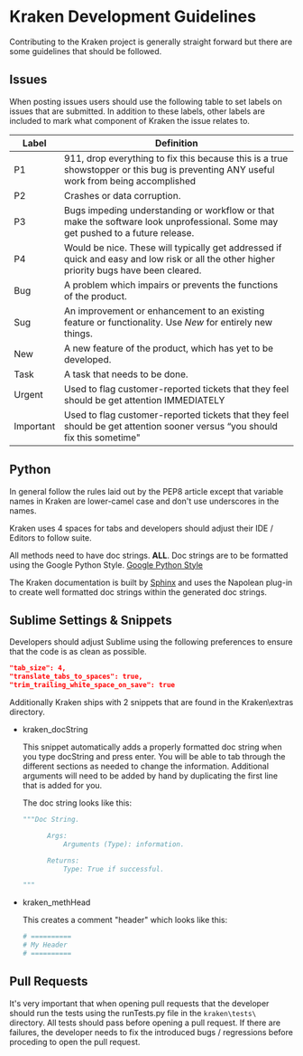 # Kraken Development Guidelines
Contributing to the Kraken project is generally straight forward but there are some guidelines that should be followed.

## Issues
When posting issues users should use the following table to set labels on issues that are submitted. In addition to these labels, other labels are included to mark what component of Kraken the issue relates to.

| Label     | Definition |
| --------- | ---------- |
| P1        | 911, drop everything to fix this because this is a true showstopper or this bug is preventing ANY useful work from being accomplished |
| P2        | Crashes or data corruption. |
| P3        | Bugs impeding understanding or workflow or that make the software look unprofessional. Some may get pushed to a future release. |
| P4        | Would be nice. These will typically get addressed if quick and easy and low risk or all the other higher priority bugs have been cleared. |
| Bug       | A problem which impairs or prevents the functions of the product.
| Sug       | An improvement or enhancement to an existing feature or functionality. Use *New* for entirely new things.
| New       | A new feature of the product, which has yet to be developed.
| Task      | A task that needs to be done.
| Urgent    | Used to flag customer-reported tickets that they feel should be get attention IMMEDIATELY
| Important | Used to flag customer-reported tickets that they feel should be get attention sooner versus “you should fix this sometime"


## Python
In general follow the rules laid out by the PEP8 article except that variable names in Kraken are lower-camel case and don't use underscores in the names.

Kraken uses 4 spaces for tabs and developers should adjust their IDE / Editors to follow suite.

All methods need to have doc strings. **ALL**. Doc strings are to be formatted using the Google Python Style.
[Google Python Style](http://google.github.io/styleguide/pyguide.html "Google Python Style")

The Kraken documentation is built by [Sphinx](http://www.sphinx-doc.org/en/stable/) and uses the Napolean plug-in to create well formatted
doc strings within the generated doc strings.

## Sublime Settings & Snippets
Developers should adjust Sublime using the following preferences to ensure that the code is as clean as possible.

```json
"tab_size": 4,
"translate_tabs_to_spaces": true,
"trim_trailing_white_space_on_save": true
```

Additionally Kraken ships with 2 snippets that are found in the Kraken\extras directory.
* kraken_docString

  This snippet automatically adds a properly formatted doc string when you type docString and press enter. You will be able to tab through the different sections as needed to change the information. Additional arguments will need to be added by hand by duplicating the first line that is added for you.

  The doc string looks like this:

  ```python
  """Doc String.

        Args:
            Arguments (Type): information.

        Returns:
            Type: True if successful.

  """
  ```

* kraken_methHead

  This creates a comment "header" which looks like this:

  ```python
  # ==========
  # My Header
  # ==========
  ```


## Pull Requests
It's very important that when opening pull requests that the developer should run the tests using the runTests.py file in the ```kraken\tests\``` directory. All tests should pass before opening a pull request. If there are failures, the developer needs to fix the introduced bugs / regressions before proceding to open the pull request.
